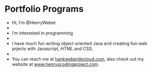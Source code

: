 # Portfolio Programs

- Hi, I’m @HenryWeber
- 
- I’m interested in programming
- 
- I have much fun writing object oriented Java and creating fun web prjects with Javascript, HTML and CSS.
- 
- You can reach me at hankweber@icloud.com, also check out my website at www.henryscodingproject.com.

